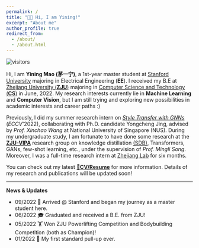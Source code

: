 ```yaml
---
permalink: /
title: "👧🏻 Hi, I am Yining!"
excerpt: "About me"
author_profile: true
redirect_from: 
  - /about/
  - /about.html
---
```

![visitors](https://visitor-badge.laobi.icu/badge?page_id=yining-mao.github.io)

Hi, I am **Yining Mao (茅一宁)**, a 1st-year master student at [Stanford University](https://www.stanford.edu) majoring in Electrical Engineering (**EE**). I received my B.E at [Zhejiang University (**ZJU**)](https://www.zju.edu.cn/english/) majoring in [Computer Science and Technology (**CS**)](http://www.en.cs.zju.edu.cn/) in June, 2022. My research interests currently lie in **Machine Learning** and **Computer Vision**, but I am still trying and exploring new possibilities in academic interests and career paths :)

Previously, I did my summer research intern on [*Style Transfer with GNNs*](https://arxiv.org/pdf/2207.11681) (*ECCV*'2022), collaborating with Ph.D. candidate Yongcheng Jing, advised by *Prof. Xinchao Wang* at National University of Singapore (NUS). During my undergraduate study, I am fortunate to have done some research at the [**ZJU-VIPA**](https://www.vipazoo.cn/) research group on knowledge distillation [(SDB)](https://arxiv.org/pdf/2112.03695.pdf),  Transformers, GANs, few-shot learning, etc., under the supervision of *Prof. Mingli Song*. Moreover, I was a full-time research intern at [Zhejiang Lab](https://en.zhejianglab.com/) for six months.

You can check out my latest [**📝CV/Resume**](/files/YiningMao-CV.pdf) for more information. Details of my research and publications will be updated soon!

----

**News & Updates**

* 09/2022 🌲 Arrived @ Stanford and began my journey as a master student here.
* 06/2022 🎓 Graduated and received a B.E. from ZJU!
* 05/2022 🏋️‍ Won ZJU Powerlifting Competition and Bodybuilding Competition (both as Champion)!
* 01/2022 💪 My first standard pull-up ever.


